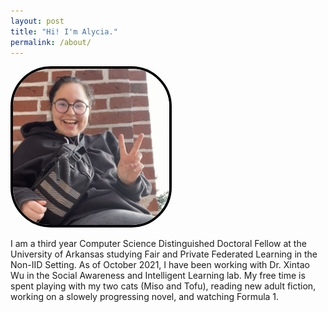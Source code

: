 ```yaml
---
layout: post
title: "Hi! I'm Alycia."
permalink: /about/
---
```


<img
  src="/assets/img/7BBCB897-3E8B-4C4E-A6DA-EF965BC0E7C0_1_201_a.jpeg"
  style="align: left; border-radius: 25%; border: 4px solid black; max-width: 250px; " /> <p> I am a third year Computer Science Distinguished Doctoral Fellow at the University of Arkansas studying Fair and Private Federated Learning in the Non-IID Setting. As of October 2021, I have been working with Dr. Xintao Wu in the Social Awareness and Intelligent Learning lab. My free time is spent playing with my two cats (Miso and Tofu), reading new adult fiction, working on a slowely progressing novel, and watching Formula 1. </p>
